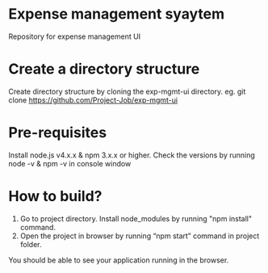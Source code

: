 # Expense management syaytem
Repository for expense management UI
# Create a directory structure
  Create directory structure by cloning the exp-mgmt-ui directory.
  eg. git clone https://github.com/Project-Job/exp-mgmt-ui
# Pre-requisites
  Install node.js v4.x.x & npm 3.x.x or higher.
  Check the versions by running node -v & npm -v in console window

# How to build?
  1. Go to project directory.
     Install node_modules by running "npm install" command.
  2. Open the project in browser by running  “npm start” command in project folder.
  
You should be able to see your application running in the browser.

